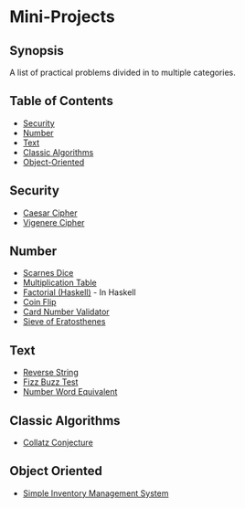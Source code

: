 # Mini-Projects

## Synopsis
A list of practical problems divided in to multiple categories.

## Table of Contents
- [Security](#security)
- [Number](#number)
- [Text](#text)
- [Classic Algorithms](#classic-algorithms)
- [Object-Oriented](#object-oriented)


Security
---------
* [Caesar Cipher](src/CaesarCipher.java)  
* [Vigenere Cipher](src/VigenereCipher.java)  

Number
---------
* [Scarnes Dice](src/ScarnesDice.java)  
* [Multiplication Table](src/MultiplicationTable.java)  
* [Factorial (Haskell)](src/Factorial.hs)  - In Haskell
* [Coin Flip](src/CoinFlip.java)  
* [Card Number Validator](src/CardNumberValidator.java)  
* [Sieve of Eratosthenes](src/SieveOfEratosthenes.java)  

Text
---------
* [Reverse String](src/ReverseString.java)  
* [Fizz Buzz Test](src/FizzBuzzTest.java)  
* [Number Word Equivalent](src/NumberWordEquivalent.java)

Classic Algorithms
---------
* [Collatz Conjecture](src/CollatzConjecture.java)  

Object Oriented
---------
* [Simple Inventory Management System](src/SimpleInventoryManagementSystem/)  



